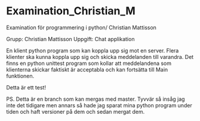 ﻿# Examination_Christian_M
Examination för programmering i python/ Christian Mattisson

Grupp: Christian Mattisson
Uppgift: Chat applikation

En klient python program som kan koppla upp sig mot en server. Flera klienter ska kunna koppla upp sig och skicka meddelanden till varandra. 
Det finns en python unittest program som kollar att meddelandena som klienterna skickar faktiskt är acceptabla och kan fortsätta till Main funktionen.


Detta är ett test!

PS. Detta är en branch som kan mergas med master. Tyvvär så insåg jag inte det tidigare men annars så hade jag sparat mina python program under tiden och haft versioner på dem och sedan mergat dem.

